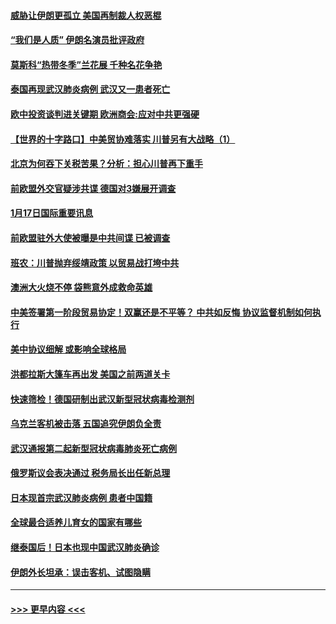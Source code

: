 #### [威胁让伊朗更孤立 美国再制裁人权恶棍](../pages/prog202/a102755094.md?t=01180822) 
#### [“我们是人质” 伊朗名演员批评政府](../pages/prog202/a102755061.md?t=01180822) 
#### [莫斯科“热带冬季”兰花展 千种名花争艳](../pages/prog202/a102754998.md?t=01180822) 
#### [泰国再现武汉肺炎病例 武汉又一患者死亡](../pages/prog202/a102754990.md?t=01180822) 
#### [欧中投资谈判进关键期 欧洲商会:应对中共更强硬](../pages/prog202/a102754953.md?t=01180822) 
#### [【世界的十字路口】中美贸协难落实 川普另有大战略（1）](../pages/prog202/a102754926.md?t=01180822) 
#### [北京为何吞下关税苦果？分析：担心川普再下重手](../pages/prog202/a102754783.md?t=01180822) 
#### [前欧盟外交官疑涉共谍 德国对3嫌展开调查](../pages/prog202/a102754805.md?t=01180822) 
#### [1月17日国际重要讯息](../pages/prog202/a102754803.md?t=01180822) 
#### [前欧盟驻外大使被曝是中共间谍 已被调查](../pages/prog202/a102754719.md?t=01180822) 
#### [班农：川普抛弃绥靖政策 以贸易战打垮中共](../pages/prog202/a102754679.md?t=01180822) 
#### [澳洲大火烧不停 袋熊意外成救命英雄](../pages/prog202/a102754614.md?t=01180822) 
#### [中美签署第一阶段贸易协定！双赢还是不平等？ 中共如反悔 协议监督机制如何执行](../pages/prog202/a102754464.md?t=01180822) 
#### [美中协议细解 或影响全球格局](../pages/prog202/a102754450.md?t=01180822) 
#### [洪都拉斯大篷车再出发 美国之前两道关卡](../pages/prog202/a102754430.md?t=01180822) 
#### [快速筛检！德国研制出武汉新型冠状病毒检测剂](../pages/prog202/a102754330.md?t=01180822) 
#### [乌克兰客机被击落 五国追究伊朗负全责](../pages/prog202/a102754374.md?t=01180822) 
#### [武汉通报第二起新型冠状病毒肺炎死亡病例](../pages/prog202/a102754298.md?t=01180822) 
#### [俄罗斯议会表决通过 税务局长出任新总理](../pages/prog202/a102754288.md?t=01180822) 
#### [日本现首宗武汉肺炎病例 患者中国籍](../pages/prog202/a102754250.md?t=01180822) 
#### [全球最合适养儿育女的国家有哪些](../pages/prog202/a102754198.md?t=01180822) 
#### [继泰国后！日本也现中国武汉肺炎确诊](../pages/prog202/a102754064.md?t=01180822) 
#### [伊朗外长坦承：误击客机、试图隐瞒](../pages/prog202/a102754062.md?t=01180822) 

----
#### [ >>> 更早内容 <<< ](../indexes/prog202-earlier.md)
